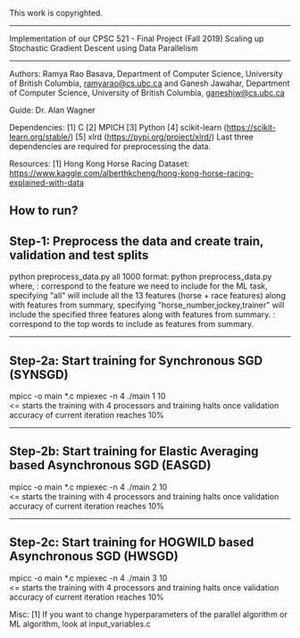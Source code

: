 This work is copyrighted. 

*************************************************************
Implementation of our CPSC 521 - Final Project (Fall 2019)
Scaling up Stochastic Gradient Descent using Data Parallelism
*************************************************************

Authors:
Ramya Rao Basava,
Department of Computer Science,
University of British Columbia,
ramyarao@cs.ubc.ca
and
Ganesh Jawahar,
Department of Computer Science,
University of British Columbia,
ganeshjw@cs.ubc.ca

Guide: Dr. Alan Wagner

Dependencies:
[1] C
[2] MPICH
[3] Python 
[4] scikit-learn (https://scikit-learn.org/stable/)
[5] xlrd (https://pypi.org/project/xlrd/)
Last three dependencies are required for preprocessing the data.

Resources:
[1] Hong Kong Horse Racing Dataset: https://www.kaggle.com/alberthkcheng/hong-kong-horse-racing-explained-with-data

How to run?
------------------------------------------------------------------------
Step-1: Preprocess the data and create train, validation and test splits
------------------------------------------------------------------------
python preprocess_data.py all 1000
format: python preprocess_data.py <features> <vocabsize>
where,
<features>: 
  correspond to the feature we need to include for the ML task,
  specifying "all" will include all the 13 features (horse + race features) along with features from summary,
  specifying "horse_number,jockey,trainer" will include the specified three features along with features from summary.
<vocabsize>:
  correspond to the top <int> words to include as features from summary.

----------------------------------------------------
Step-2a: Start training for Synchronous SGD (SYNSGD)
----------------------------------------------------
mpicc -o main *.c
mpiexec -n 4 ./main 1 10  
<= starts the training with 4 processors and 
training halts once validation accuracy of current iteration reaches 10%

----------------------------------------------------------------------------
Step-2b: Start training for Elastic Averaging based Asynchronous SGD (EASGD)
----------------------------------------------------------------------------
mpicc -o main *.c
mpiexec -n 4 ./main 2 10  
<= starts the training with 4 processors and 
training halts once validation accuracy of current iteration reaches 10%

------------------------------------------------------------------
Step-2c: Start training for HOGWILD based Asynchronous SGD (HWSGD)
------------------------------------------------------------------
mpicc -o main *.c
mpiexec -n 4 ./main 3 10  
<= starts the training with 4 processors and 
training halts once validation accuracy of current iteration reaches 10%

Misc:
[1] If you want to change hyperparameters of the parallel algorithm or ML algorithm, look at input_variables.c


